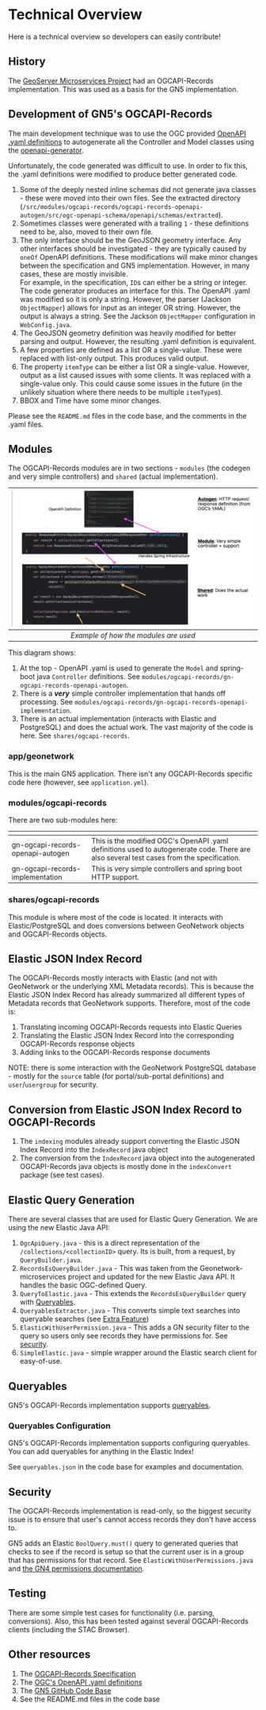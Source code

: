 # Technical Overview

Here is a technical overview so developers can easily contribute!

## History

The [GeoServer Microservices Project](https://github.com/geonetwork/geonetwork-microservices) had an OGCAPI-Records implementation.  This was used as a basis for the GN5 implementation.

## Development of GN5's OGCAPI-Records

The main development technique was to use the OGC provided [OpenAPI](https://www.openapis.org/) [.yaml definitions](https://github.com/opengeospatial/ogcapi-records/tree/master/core/openapi) to autogenerate all the Controller and Model classes using the [openapi-generator](https://github.com/OpenAPITools/openapi-generator).

Unfortunately, the code generated was difficult to use.  In order to fix this, the .yaml definitions were modified to produce better generated code.

1. Some of the deeply nested inline schemas did not generate java classes - these were moved into their own files.  See the extracted directory (`/src/modules/ogcapi-records/ogcapi-records-openapi-autogen/src/ogc-openapi-schema/openapi/schemas/extracted`).
2. Sometimes classes were generated with a trailing `1` - these definitions need to be, also, moved to their own file.
3. The only interface should be the GeoJSON geometry interface.  Any other interfaces should be investigated - they are typically caused by `oneOf` OpenAPI definitions.  These modifications will make minor changes between the specification and GN5 implementation.  However, in many cases, these are mostly invisible.  
    For example, in the specification, `ID`s can either be a string or integer.  The code generator produces an interface for this.  The OpenAPI .yaml was modified so it is only a string.  However, the parser (Jackson `ObjectMapper`) allows for input as an integer OR string.  However, the output is always a string.
    See the Jackson `ObjectMapper` configuration in `WebConfig.java`.
4. The GeoJSON geometry definition was heavily modified for better parsing and output.  However, the resulting .yaml definition is equivalent. 
5. A few properties are defined as a list OR a single-value.  These were replaced with list-only output.  This produces valid output.
6. The property `itemType` can be either a list OR a single-value.  However, output as a list caused issues with some clients.  It was replaced with a single-value only.  This could cause some issues in the future (in the unlikely situation where there needs to be multiple `itemType`s).
7. BBOX and Time have some minor changes.

Please see the `README.md` files in the code base, and the comments in the .yaml files.

## Modules

The OGCAPI-Records modules are in two sections - `modules` (the codegen and very simple controllers) and `shared` (actual implementation).

| ![Module Layout](files/modules.png) | 
|:--:| 
| *Example of how the modules are used* |

This diagram shows:

1. At the top - OpenAPI .yaml is used to generate the `Model` and spring-boot java `Controller` definitions.  See `modules/ogcapi-records/gn-ogcapi-records-openapi-autogen`.
2. There is a ***very*** simple controller implementation that hands off processing.  See `modules/ogcapi-records/gn-ogcapi-records-openapi-implementation`.
3. There is an actual implementation (interacts with Elastic and PostgreSQL) and does the actual work.  The vast majority of the code is here. See `shares/ogcapi-records`.

### app/geonetwork

This is the main GN5 application.  There isn't any OGCAPI-Records specific code here (however, see `application.yml`).

### modules/ogcapi-records

There are two sub-modules here:

| <!-- ---> | <!-- ---> |
|---|---|
| gn-ogcapi-records-openapi-autogen| This is the modified OGC's OpenAPI .yaml definitions used to autogenerate code.  There are also several test cases from the specification. |
| gn-ogcapi-records-implementation | This is very simple controllers and spring boot HTTP support. |

### shares/ogcapi-records

This module is where most of the code is located. It interacts with Elastic/PostgreSQL and does conversions between GeoNetwork objects and OGCAPI-Records objects. 

## Elastic JSON Index Record

The OGCAPI-Records mostly interacts with Elastic (and not with GeoNetwork or the underlying XML Metadata records).  This is because the Elastic JSON Index Record has already summarized all different types of Metadata records that GeoNetwork supports.  Therefore, most of the code is:

1. Translating incoming OGCAPI-Records requests into Elastic Queries
2. Translating the Elastic JSON Index Record into the corresponding OGCAPI-Records response objects
3. Adding links to the OGCAPI-Records response documents

NOTE: there is some interaction with the GeoNetwork PostgreSQL database - mostly for the `source` table (for portal/sub-portal definitions) and `user`/`usergroup` for security.

## Conversion from Elastic JSON Index Record to OGCAPI-Records

1. The `indexing` modules already support converting the Elastic JSON Index Record into the `IndexRecord` java object
2. The conversion from the `IndexRecord` java object into the autogenerated OGCAPI-Records java objects is mostly done in the `indexConvert` package (see test cases).

## Elastic Query Generation

There are several classes that are used for Elastic Query Generation.  We are using the new Elastic Java API:

1. `OgcApiQuery.java` - this is a direct representation of the `/collections/<collectionID>` query.  Its is built, from a request, by `QueryBuilder.java`.
2. `RecordsEsQueryBuilder.java` - This was taken from the Geonetwork-microservices project and updated for the new Elastic Java API.  It handles the basic OGC-defined Query.
3. `QueryToElastic.java` - This extends the `RecordsEsQueryBuilder` query with [Queryables](#queryables).
4. `QueryablesExtractor.java` - This converts simple text searches into queryable searches (see [Extra Feature](features.md#extra-features))
4. `ElasticWithUserPermission.java` - This adds a GN security filter to the query so users only see records they have permissions for.  See [security](#security).
5. `SimpleElastic.java` - simple wrapper around the Elastic search client for easy-of-use.

## Queryables

GN5's OGCAPI-Records implementation supports [queryables](https://portal.ogc.org/files/96288#filter-queryables).

### Queryables Configuration

GN5's OGCAPI-Records implementation supports configuring queryables.  You can add queryables for anything in the Elastic Index!

See `queryables.json` in the code base for examples and documentation.

## Security

The OGCAPI-Records implementation is read-only, so the biggest security issue is to ensure that user's cannot access records they don't have access to.

GN5 adds an Elastic `BoolQuery.must()` query to generated queries that checks to see if the record is setup so that the current user is in a group that has permissions for that record.  See `ElasticWithUserPermissions.java` and  [the GN4 permissions documentation](https://docs.geonetwork-opensource.org/4.2/user-guide/publishing/managing-privileges/#viewing).

## Testing

There are some simple test cases for functionality (i.e. parsing, conversions).
Also, this has been tested against several OGCAPI-Records clients (including the STAC Browser).

## Other resources

1. The [OGCAPI-Records Specification](https://ogcapi.ogc.org/records/#:~:text=OGC%20API%20%2D%20Records%20is%20a,resources%20(metadata)%20are%20exposed.)
2. The [OGC's OpenAPI .yaml definitions](https://github.com/opengeospatial/ogcapi-records/tree/master/core/openapi)
3. The [GN5 GitHub Code Base](https://github.com/geonetwork/geonetwork)
4. See the README.md files in the code base
